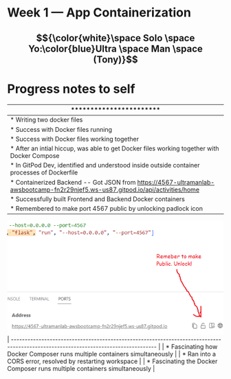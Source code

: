 # Week 1 — App Containerization

## $${\color{white}\space Solo \space Yo:\color{blue}Ultra \space Man \space (Tony)}$$ 


# Progress notes to self
| *********************** |
| --- | 
| * Writing two docker files |
| * Success with Docker files running |
| * Success with Docker files working together |
| * After an intial hiccup, was able to get Docker files working together with Docker Compose |
| * In GitPod Dev, identified and understood inside outside container processes of Dockerfile |
| * Containerized Backend -- Got JSON from https://4567-ultramanlab-awsbootcamp-fn2r29njef5.ws-us87.gitpod.io/api/activities/home |
| * Successfully built Frontend and Backend Docker containers |
| * Remembered to make port 4567 public by unlocking padlock icon |
![Port Screenshot](../_docs/assets/week1/UnlockPort.png)
| ---------------------------------------------------------------------------------------------------------------------------------- | 
| * Fascinating how Docker Composer runs multiple containers simultaneously |
| * Ran into a CORS error, resolved by restarting workspace |
| * Fascinating the Docker Composer runs multiple containers simultaneously |

